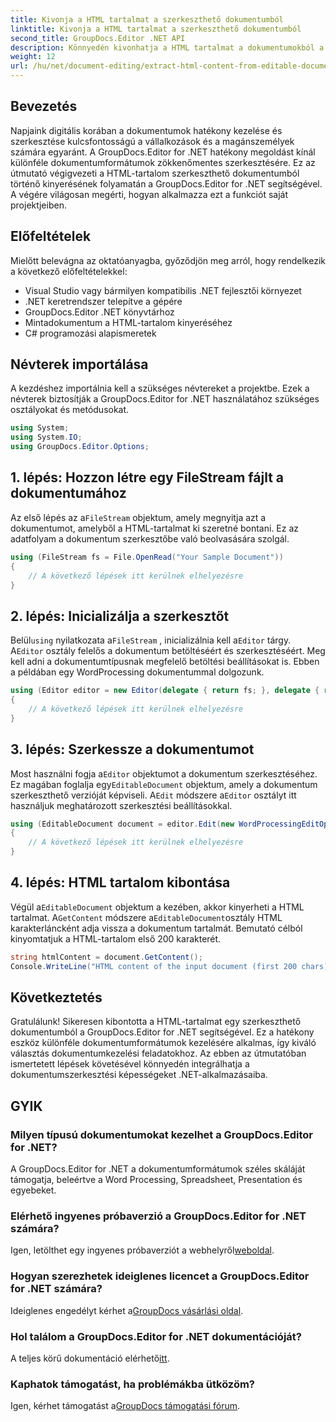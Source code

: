 ```yaml
---
title: Kivonja a HTML tartalmat a szerkeszthető dokumentumból
linktitle: Kivonja a HTML tartalmat a szerkeszthető dokumentumból
second_title: GroupDocs.Editor .NET API
description: Könnyedén kivonhatja a HTML tartalmat a dokumentumokból a GroupDocs.Editor for .NET segítségével. Kövesse részletes útmutatónkat a zökkenőmentes integrációhoz és dokumentumkezeléshez.
weight: 12
url: /hu/net/document-editing/extract-html-content-from-editable-document/
---
```

## Bevezetés
Napjaink digitális korában a dokumentumok hatékony kezelése és szerkesztése kulcsfontosságú a vállalkozások és a magánszemélyek számára egyaránt. A GroupDocs.Editor for .NET hatékony megoldást kínál különféle dokumentumformátumok zökkenőmentes szerkesztésére. Ez az útmutató végigvezeti a HTML-tartalom szerkeszthető dokumentumból történő kinyerésének folyamatán a GroupDocs.Editor for .NET segítségével. A végére világosan megérti, hogyan alkalmazza ezt a funkciót saját projektjeiben.
## Előfeltételek
Mielőtt belevágna az oktatóanyagba, győződjön meg arról, hogy rendelkezik a következő előfeltételekkel:
- Visual Studio vagy bármilyen kompatibilis .NET fejlesztői környezet
- .NET keretrendszer telepítve a gépére
- GroupDocs.Editor .NET könyvtárhoz
- Mintadokumentum a HTML-tartalom kinyeréséhez
- C# programozási alapismeretek
## Névterek importálása
A kezdéshez importálnia kell a szükséges névtereket a projektbe. Ezek a névterek biztosítják a GroupDocs.Editor for .NET használatához szükséges osztályokat és metódusokat.
```csharp
using System;
using System.IO;
using GroupDocs.Editor.Options;
```
## 1. lépés: Hozzon létre egy FileStream fájlt a dokumentumához
Az első lépés az a`FileStream` objektum, amely megnyitja azt a dokumentumot, amelyből a HTML-tartalmat ki szeretné bontani. Ez az adatfolyam a dokumentum szerkesztőbe való beolvasására szolgál.
```csharp
using (FileStream fs = File.OpenRead("Your Sample Document"))
{
    // A következő lépések itt kerülnek elhelyezésre
}
```
## 2. lépés: Inicializálja a szerkesztőt
 Belül`using` nyilatkozata a`FileStream` , inicializálnia kell a`Editor` tárgy. A`Editor` osztály felelős a dokumentum betöltéséért és szerkesztéséért. Meg kell adni a dokumentumtípusnak megfelelő betöltési beállításokat is. Ebben a példában egy WordProcessing dokumentummal dolgozunk.
```csharp
using (Editor editor = new Editor(delegate { return fs; }, delegate { return new WordProcessingLoadOptions(); }))
{
    // A következő lépések itt kerülnek elhelyezésre
}
```
## 3. lépés: Szerkessze a dokumentumot
 Most használni fogja a`Editor` objektumot a dokumentum szerkesztéséhez. Ez magában foglalja egy`EditableDocument` objektum, amely a dokumentum szerkeszthető verzióját képviseli. A`Edit` módszere a`Editor` osztályt itt használjuk meghatározott szerkesztési beállításokkal.
```csharp
using (EditableDocument document = editor.Edit(new WordProcessingEditOptions()))
{
    // A következő lépések itt kerülnek elhelyezésre
}
```
## 4. lépés: HTML tartalom kibontása
 Végül a`EditableDocument` objektum a kezében, akkor kinyerheti a HTML tartalmat. A`GetContent` módszere a`EditableDocument`osztály HTML karakterláncként adja vissza a dokumentum tartalmát. Bemutató célból kinyomtatjuk a HTML-tartalom első 200 karakterét.
```csharp
string htmlContent = document.GetContent();
Console.WriteLine("HTML content of the input document (first 200 chars): {0}", htmlContent.Substring(0, 200));
```

## Következtetés
Gratulálunk! Sikeresen kibontotta a HTML-tartalmat egy szerkeszthető dokumentumból a GroupDocs.Editor for .NET segítségével. Ez a hatékony eszköz különféle dokumentumformátumok kezelésére alkalmas, így kiváló választás dokumentumkezelési feladatokhoz. Az ebben az útmutatóban ismertetett lépések követésével könnyedén integrálhatja a dokumentumszerkesztési képességeket .NET-alkalmazásaiba.
## GYIK
### Milyen típusú dokumentumokat kezelhet a GroupDocs.Editor for .NET?
A GroupDocs.Editor for .NET a dokumentumformátumok széles skáláját támogatja, beleértve a Word Processing, Spreadsheet, Presentation és egyebeket.
### Elérhető ingyenes próbaverzió a GroupDocs.Editor for .NET számára?
 Igen, letölthet egy ingyenes próbaverziót a webhelyről[weboldal](https://releases.groupdocs.com/).
### Hogyan szerezhetek ideiglenes licencet a GroupDocs.Editor for .NET számára?
 Ideiglenes engedélyt kérhet a[GroupDocs vásárlási oldal](https://purchase.groupdocs.com/temporary-license/).
### Hol találom a GroupDocs.Editor for .NET dokumentációját?
 A teljes körű dokumentáció elérhető[itt](https://tutorials.groupdocs.com/editor/net/).
### Kaphatok támogatást, ha problémákba ütközöm?
 Igen, kérhet támogatást a[GroupDocs támogatási fórum](https://forum.groupdocs.com/c/editor/20).
